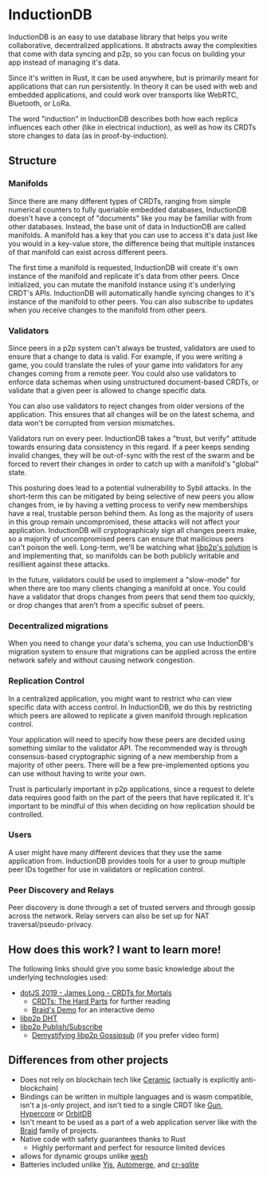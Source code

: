 # InductionDB

InductionDB is an easy to use database library that helps you write collaborative, decentralized applications.
It abstracts away the complexities that come with data syncing and p2p, so you can focus on building your app
instead of managing it's data.

Since it's written in Rust, it can be used anywhere, but is primarily meant for applications that can run
persistently. In theory it can be used with web and embedded applications, and could work over transports
like WebRTC, Bluetooth, or LoRa.

The word "induction" in InductionDB describes both how each replica influences each other (like in
electrical induction), as well as how its CRDTs store changes to data (as in proof-by-induction).

## Structure

### Manifolds

Since there are many different types of CRDTs, ranging from simple numerical counters to fully queriable
embedded databases, InductionDB doesn't have a concept of "documents" like you may be familiar with from
other databases. Instead, the base unit of data in InductionDB are called manifolds. A manifold has a
key that you can use to access it's data just like you would in a key-value store, the difference being
that multiple instances of that manifold can exist across different peers.

The first time a manifold is requested, InductionDB will create it's own instance of the manifold and replicate
it's data from other peers. Once initialized, you can mutate the manifold instance using it's underlying CRDT's
APIs. InductionDB will automatically handle syncing changes to it's instance of the manifold to other peers.
You can also subscribe to updates when you receive changes to the manifold from other peers.

### Validators

Since peers in a p2p system can't always be trusted, validators are used to ensure that a change to data is
valid. For example, if you were writing a game, you could translate the rules of your game into validators
for any changes coming from a remote peer. You could also use validators to enforce data schemas when using
unstructured document-based CRDTs, or validate that a given peer is allowed to change specific data.

You can also use validators to reject changes from older versions of the application. This ensures that all
changes will be on the latest schema, and data won't be corrupted from version mismatches.

Validators run on every peer. InductionDB takes a "trust, but verify" attitude towards ensuring data
consistency in this regard. If a peer keeps sending invalid changes, they will be out-of-sync with the rest
of the swarm and be forced to revert their changes in order to catch up with a manifold's "global" state.

This posturing does lead to a potential vulnerability to Sybil attacks. In the short-term this can be
mitigated by being selective of new peers you allow changes from, ie by having a vetting process to verify
new memberships have a real, trustable person behind them. As long as the majority of users in this group
remain uncompromised, these attacks will not affect your application. InductionDB will cryptographicaly
sign all changes peers make, so a majority of uncompromised peers can ensure that mailicious peers can't
poison the well. Long-term, we'll be watching what
[libp2p's solution](https://docs.libp2p.io/concepts/security/security-considerations/#sybil-attacks)
is and implementing that, so manifolds can be both publicly writable and resillient against these attacks.

In the future, validators could be used to implement a "slow-mode" for when there are too many clients
changing a manifold at once. You could have a validator that drops changes from peers that send them
too quickly, or drop changes that aren't from a specific subset of peers.

### Decentralized migrations

When you need to change your data's schema, you can use InductionDB's migration system to ensure that
migrations can be applied across the entire network safely and without causing network congestion.

### Replication Control

In a centralized application, you might want to restrict who can view specific data with access control.
In InductionDB, we do this by restricting which peers are allowed to replicate a given manifold through
replication control.

Your application will need to specify how these peers are decided using something similar to the validator
API. The recommended way is through consensus-based cryptographic signing of a new membership from
a majority of other peers. There will be a few pre-implemented options you can use without having to write
your own.

Trust is particularly important in p2p applications, since a request to delete data requires good faith on
the part of the peers that have replicated it. It's important to be mindful of this when deciding on how
replication should be controlled.

### Users

A user might have many different devices that they use the same application from. InductionDB provides tools
for a user to group multiple peer IDs together for use in validators or replication control.

### Peer Discovery and Relays

Peer discovery is done through a set of trusted servers and through gossip across the network. Relay
servers can also be set up for NAT traversal/pseudo-privacy.

## How does this work? I want to learn more!

The following links should give you some basic knowledge about the underlying technologies used:

- [dotJS 2019 - James Long - CRDTs for Mortals](https://www.youtube.com/watch?v=DEcwa68f-jY&t=0s)
  - [CRDTs: The Hard Parts](https://www.youtube.com/watch?v=x7drE24geUw) for further reading
  - [Braid's Demo](https://braid.org/demo/interact) for an interactive demo
- [libp2p DHT](https://curriculum.pl-launchpad.io/curriculum/libp2p/dht/)
- [libp2p Publish/Subscribe](https://docs.libp2p.io/concepts/pubsub/overview/)
  - [Demystifying libp2p Gossipsub](https://www.youtube.com/watch?v=BUc4xta7Mfk) (if you prefer video form)

## Differences from other projects

- Does not rely on blockchain tech like [Ceramic](https://ceramic.network/) (actually is explicitly anti-blockchain)
- Bindings can be written in multiple languages and is wasm compatible, isn't a js-only project, and isn't tied to a single CRDT like [Gun](https://gun.eco/), [Hypercore](https://github.com/holepunchto/hypercore) or [OrbitDB](https://github.com/orbitdb/orbit-db)
- Isn't meant to be used as a part of a web application server like with the [Braid](https://braid.org/) family of projects.
- Native code with safety guarantees thanks to Rust
  - Highly performant and perfect for resource limited devices
- allows for dynamic groups unlike [wesh](https://berty.tech/docs/protocol)
- Batteries included unlike [Yjs](https://yjs.dev/), [Automerge](https://automerge.org/), and [cr-sqlite](https://github.com/vlcn-io/cr-sqlite)
